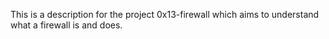 This is a description for the project 0x13-firewall which aims to understand what a firewall is and does.
